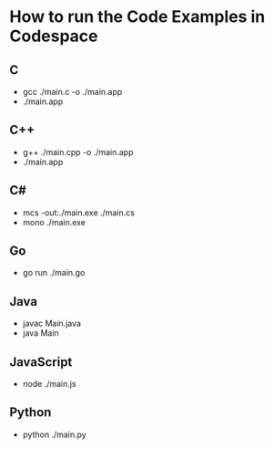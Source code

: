 # How to run the Code Examples in Codespace

## C
- gcc ./main.c -o ./main.app
- ./main.app

## C++
- g++ ./main.cpp -o ./main.app
- ./main.app

## C#
- mcs -out:./main.exe ./main.cs
- mono ./main.exe

## Go
- go run ./main.go

## Java
- javac Main.java
- java Main

## JavaScript
- node ./main.js

## Python
- python ./main.py